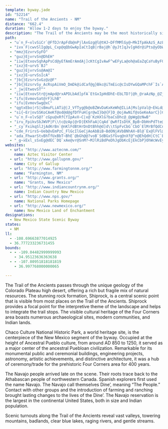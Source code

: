 ```yaml
---
template: byway.jade
id: "52214"
name: "Trail of the Ancients - NM"
distance: "662.4"
duration: "Allow 1-2 days to enjoy the byway."
description: "The Trail of the Ancients may be the most historically significant in New Mexico, having been in continuous use since around 900 A.D. The Trail exposes visitors to exploration routes and settlements by Pueblo, Navajo, and Spanish peoples."
path: 
  - "u`n_F~xlvSiCr`@FfDJrApFdb@nPjlAxGzg@l@tHJ~DFfMMlGy@~MkIfpAkAzS_AzLcA`RaF|s@gMrqBqIfqAo@vFgB~K_t@fxC{GhWcJx^eq@xoCmd@rkBm_A|xDmBrJe@lEc@rHOnHc@jGUbCi@vDcAzEcTbw@yUnx@yA|FcAvFu@rIO`FU|K?hN~AjsAXhNNnSnAf|@xBxqB?~Fe@rF}@`G{b@zoCiCnQy@`E{BdGkCfEqCxC{n@rc@wY|RuAv@cBt@cFjBapBtr@w[fK"
  - "ivx`F|cwvSlIg@pL_Cxp@qQbGwApIaCtIqB|rBaj@h`@yJt]qJv[gHdr@iPts@yObWoGb|Csr@~x@yRbb@aJzgC{l@bQqDveAwVdLaCd^mIvUeFxg@wLn]uIxz@uRzHkA"
  - "mmz}EzvrvSyFO"
  - "guz}EjvrvSn@DhEH"
  - "iiw|EtxovSqhApPsCd@yEfAmErAmdAj]cKtCgIvAwF^wEFyLa@oh@aEaZqCaYuByFQcE?ybHnOwGAc}@_Ce]f@ka@fAwVdCcGx@ob@`EyBJ_OXyoElLwoAxC"
  - "ixz}E~urvS`BJ"
  - "guz}EjvrvSs@Am@I"
  - "ixz}E~urvSsIcA"
  - "}b{}EzsrvSvGz@z@F"
  - "}b{}EzsrvSy_AcRspAiVmO_DmDk@idCaf@g}Bkc@iTmEic@cIsDYwGQaMPchF`Is`A`BkeAvAsrCnE"
  - "_jw|EtwovST^"
  - "iiw|EtxovStr@jmApd@rxAPDLbAd]pfA`EtGxIpHdDhE~EbLTD?|@h_@raAzNp_@ZjCb@V~BfFpShj@z@fAB|@`DnIxRhh@dRh\\vAxCz]fo@vg@zwAh\\j_A~@nCr@l@f@lAd@fC~DlLl@ZFxAvNba@b@dCVV`I`UpAtDld@hqA|I~Vp@d@v@dDJd@hHhSzFzO|Thn@tF`RfAfBvHlTd@|Cp@r@P~APHzCzJlCjN`Az@n@h@h@AnAAL?z@A~Af@v@j@zCl@bA`@lA~AhD|HFNhAhBpFnDzAGTCh@ULa@lAa@pBIfBv@v@l@vIQ~H?^?Pe@E_FGsHMoBCWmAcG?mFM_BcG_KiA}Cg@wCBsCV[?cAPoB~CaI@w@@g@?yDyB_G_@iEFm@AiAG_DKmGrAiKnAwGP{@Jm@tD{TrCuPv@oGtD_TBw@hNo_Al@iHi@{VcAqLFeKQuGuBuEeAmFq@kI_@ub@vCeQ?yAaA{C_AuCQUu@uBiCeQq@wHPsD@mC@wC_Fwi@{GgU_@cMVqC~@oDzAw@~AuBhFaIPm@W}FyC{VE{B?uBp@qEnEeUTsCIkEyGkf@qDkTImAcEwHMq@?qBiEmVcAg]CyDCsGp@mFZcAl@I~EeHTs@uC_QzAiJf@iB|A{Pd@gEhCqThCoG~J_TtBgFpBcD^IqDmRQqHiAoN{AeN{@oD_B_E_MmP_MwIsAkB_BcGuBeEi@cDq@mA[cDqA{Ac@IsAcDuAm@{EuHmHuEmBm@_Bw@{CKc@OmC{Gq@}@m@?Mk@cBmX?{BuBI"
  - "ifu|EvmovSat@rF}LhB"
  - "ifu|EvmovSwg@xC"
  - "qgtxEbo|rS|sBmuFLiATi@|J_VfTyg@b@oBZWvDaKxKeWh@ILiA|Ms[pVal@~EkLd@kA`AcC~@cBzFaO|GcP`Vek@hEcKl@uB^UhH{P^ULoAbFmLl@g@^_BTi@tF{MjAqCpKkWvK_^dHmUb@sEzEyVvCyEPs@ZKtAe@zF{@pCE~IOZZJ@jEx@~ExAfDfCdBDtAs@dAsAtDmHhGaHjAkAr@u@~@iB~AgGzAqDWcEKoBtDmNt@q@zHbElBj@lCvC~BKbO{CDAlHEvHJbH]~COdBk@xBoBdB}CbA|CpBdMLlA@bBBvCfBzEvGbFbKdF|@l@nLbI~AtBBnB~AxOl@tCz@~A^JzE|DfANvKvDPF~DDdBg@Pg@rDrAxNjFTZhHbCbA^hExB^v@t@PzNpGpMfIhFdDhA?^?~A]zBe@lCEx@J`Bp@~IhIbBhAlC`D~@TlFfDvQ|MBp@fAlAlIbErG?f@ClH]lBk@rDoB~EsE~DkCpBU~D[lC`@bBErBNBZ~Hv@pIPVTpWvCj}@rKpV~CvJnAbBDr@NTDhPf@pO`@`Bj@dDv@zDBjZvD`AL`GnB~EjDpDzBTj@tE`ENLZ\\pI|IxA|@H`@bEzCzYr]vFhIhA`DJf@lA`Gp@nJKh[B~Ab@v@r@P|A^dAOX[r@EBUpCoB~Bg@vEItHlAhIJlQoAzICvEj@x@j@zFC|B_@|Dm@pqAPfVBj^Zx@IrE_FxCeFhA[~DTvDxAfD|D~AEhA_@lDEbF}@vKPv_@~FbDJlAOdSGhLCvoAj@jb@PbA?hFyBTg@hPwHhE}@lADtBj@hC?tIyAnPsBx@[~VuDlWwDb`@yFnYcE`QoCTa@zCOfBKrDk@RDn@Nz@PpAXp@}AVKP_C~EkRb@[PsAnC_JbJeZh@aDf@s@`J{Yx@mAb@qA`@oA^UFmA`@mA|AyER?Bg@pCkIhGcRlDsIh@a@Lw@~BcFlFcItHuJLq@z@EvGqGbI_GrNyIpX{NnWgLpVqLrFqBf@qA`V_KtRcIlDiBh@EtEuB`@QjSiJh@CpBcAhLeFlSeJZMbNqFzGgA~AEHQp@DpCQvGe@lf@aDdBWzDIjB[dZkB~AUlDIrP_B~WeGzD}@fBw@hFoB~b@aOdGuBh@_@lPmGl@e@lEyA~GwDfDkChRuUlAaAp@q@hGcI`a@ga@tn@}n@nGkIbDcF`HwKlOmWtEaHrCgEp`@qp@v_@yl@zKkRv^om@dEcHvNwO`EgD`NwIpHiDR?l@[|HaDjF}BnGcC~FaCjFwBvCmAxQgHLE^OtDcBvAo@^DbDsAzEcBHUzUwIvEoBpAUvPgHPDvF_CbBq@hCw@f@_@vBw@j@SrK_El@a@nI{CxPqGJEzCmAtIwCh@e@rRgH~@]vDwAHOxC_AnFyBbJsDb@[b@?~CyAr@g@jCw@jFoBbCiAJIzAk@hBk@`CoAPDvBgAfAc@`HuCfByBfCmFp@iEPkFD_ADiCPuA^sBfBqEbDyJ~@mCdEeMzFyPvAcEnB[xAt@dCnAd@Vn@Zx@b@fCrAjPlJpDUrFYr@BrAGj@IRCzKeA`AIjD]nCn@nHxFtAdA`G?lBeA@AtE}ArMuDbB}@lFsAxSuE~d@?|pB~n@zSbYdUnGnADr@b@fFnApVpGfG~AdCF~@@jEi@FQzA_@jIoBLOfFgAx@m@`BUrPgEDSfBSfBw@baA_VNQx@GJQh@?rAe@nBYLUtAQpViGjGiBt@?JSjFeAFWp@DbZ{GpCs@`JiBv@QnA_@|FkAFOvp@wNrAM~I?pFdAVXz`@`O~u@xYldA~d@nADxzA`k@pXfNvRdKf\\pN~iAzf@zD`DbNjRpGlFbHlC`L~AlFR`F`@dGRrGBnJnA`HdCvEnDbDlFpCvJRnCnEjSxIze@tBlKlBtM`AtK_@nTOp@y@`OQpG`A`FbCvInL`^hCfHjB`GhAxHe@bOSjIP`KtAzHxDnSRfF_A|FyBhGoF|I_D|D_CdEa@^mD`GWpDuBzGuAbCeR~ToH~JeC|CyA|BaDdCkCl@{D@yGx@{IrBkEjDa@j@eAlDm@vHRvEP`KaAdJcQ~f@HDyApF?dAa@NiB|E{JhL}@xBoD~NGn@sDvEiTpOm@Li@`AuF~DuC~CsBzDsAvDcBdUyAjHSzAwCpIsW~u@sApCe@`BiOxUgBfD?Vo@Vy]jj@{@fBEFyCfE]L[fAcObUeAbCmC`JSlCa@RkD`MUH_CpLW~Br@|IrAdCfG`F|EpBjG|CvA`BhDfH?TjArHl@rLBdRkA|Mm@~AyFdF{ChBmFdGeAnBcArDiA|EUzD?xGCfMkAlKgE|KCh@g@T{GbNKz@QEyEdKgAxCgBfJkDvW?rBc@RyBnWcAvWMlA{A|\\\\lHPf@SZ?hr@?xYJtIr@`M?nKc@lEi@lCiEpL{Tvi@_GpNKfAo@ZeFrMQ?g@tB_Y|q@?n@]FiNz\\g@X_AlEkDdNaAxEi@dJkDj^u@~E{AxIm@jBsFzYWl@[~CQNaIx_@mJ~c@yEdOOBSdAiH|Ui@vEyAtb@mBxi@iBfb@?t@M|CiHjfBi@~K`@lL`BvLbBlJdD`ItIvUt@nCFhCe@tCeDbOsC~Rm@bHkBxi@yCb|@YzLQf@i@tLs@jF_FlPq@bFaGlmB_A~TSrU^zHbBtOLDlBvLjAxPpAftAo@xr@gAv{@IbNg@nG_@`@mIja@MlCZ~LGjCaBvLmD~RCpBQDc@tCkCdPkNnx@ON]zCwCnOqCfPmAxCuBrCu`@ra@Gj@m@PaLrLe@?Sx@}`@jb@k@BGl@aGzIc@?Ap@eBlCMx@e@T{LrRMbASBiAjAoSp\\a@`Am@^aMpScC`DoA|@gTfLgWx^[?On@{RpYQv@m@RoGnJkXra@Et@_@Pe^~h@Kr@mOlUeMbRyDfDwPtKwB`DcSrf@IXcDhNaA`HIjBSb@mErV_BbGe@PoFnKOfAi@NmDjEmBj@cClA{@JKRsMfGm@DQXiBdAqBXYn@eDrAgMnGe]dX]F}@xCSpEGpCs@jHg@`DIbH?jN[fg@@r^?nH?`DNtCz@vInE`YPZf@~FpAbI`CvElG|FhGdJdG|L^nB^F~@~B|DdRfF~Kb@xAZTjHbQXnAbN|Y~FtJb@bBb@TbWdb@|FdL|Pld@vKrXd@^t@zDb@RxFrM`@jBJtRsAp[BlRCjE\\vGWdLq@`F_Mjk@Et@W\\yBhKePli@mJ~VyFvQqAbCmEbEYByBrE{CnJaF`XgBtLwBrVi@nK?tAUzAQtFMTy@jLaBp[EzP?xCx@vOX|A~ApZz@`LZdEVf@EbAnWf|DbDhc@j@fQHVb@zWf@zGdCtPkJ|AyBN_B`@uHhAaNhBiO|BqGv@wTnDyEhBqDxCkNnOmGfJS@yJdUAd@[?qBbEmc@dj@ye@tm@Kh@y@NuIjM{CrGgf@f}@eGrHqUvT{@VUn@mEzDuBz@c@z@]ZqCx@kEhAaBt@iZhKGNsGbBgG|BiCt@uAx@_EvAoFtAoAn@}DxAKTaFfA}TvHiB^oGv@sQ\\kG`A_VdF]PaAHkBf@OFgb@dJs@Fe@h@iYvGu@^_AHuHhB_H~AoAXiPrDwAb@wp@dPw@DuNxCoMlAwSQ_T{CkLuC}BaAsB[g_@cKkDq@yr@cRc@SgDw@}]kJaE}@cYiIuQaEg@S{IkC_EMoK^_LhCOH_Dj@QVg@BkCXaCV_Gb@oGFgETyMt@uQt@}ACyi@dCsG`@wXhAc@HiB?}VjA{P|@qWR}_@Buo@JsTDoP?ky@\\iE?sj@HmDGmBUcC?iGw@eMaBgDI{[eDyWaDuCCwN{AcD[{Gm@iOaBoE[yGu@oPqAmRB}G^eHAwJVcQb@sH?iLg@{Xa@cl@yAmFBiTdCmGEsE}@uVaJoGiCaG_DaJoHkd@ea@cLwKk@M]y@qK{G{IgDmAGsFFyFdAcA\\mB|AoEjFSnAy@b@mIfK_@HSl@kB~AM\\mAPkBhAcHhBkG|@oTx@uCRgm@dC{I?aK_@aQaB_OgBqBCk@[sWuDuf@cHcEC}\\_@gFE{RIg]k@sIs@kAEef@uDeTeAyDi@aPkAcGc@eDIYOgIOYrAkbAdbA]v@Sd@oBzAQ?o@`AoBzBmFlFeh@lZmBd@qF`BuIrCiBl@eCTuCKmDFw@KECuC]MAgNiByZiByJLqHFcB?aQFg{@h@uKpAsB^eB?}Cx@[Fk@NgCL__@]uQa@cJOsDE{D[iIkAsHeAi@WmKqAuKs@_GBgCl@kBt@gGjF_DrEiArCeEpHY`AyCrGMBuAtB}D~IsBhDeCzFyDpFiIzGq@Vi@t@qDlC}N|CkBNcAV_O`CaDT_A^w@VaB?}OdCkDx@gHx@mIrAgA?oCn@iGn@GLeAHwXdEmBj@yA@URgKhAkHtAkCXoA\\{Gl@qBn@iB@cLhBuEt@}BRQ?}ATsFNuH_@qF@kHaBc_@aNuUuJy@KwPwG}EeBuAu@gJiDg@?_CyAiCiA{\\mT{FmC{ASmGAgEp@}GrBiCf@_An@kARINwDx@oMbE_BTENkZtI_AH}Al@qALi@DaB\\SHiJf@__@`@o@?{[ZsUXoPXqSX{{@rAeQNaEDwQX{GC{PyA{Gg@gI}@sW?{j@dAih@p@wJVaST}Rb@}w@rAqKh@kLSmq@uFk\\oCsCg@yADqUgCgNcAgCg@oGWeBUqA?y@YoE_@ozBwRgDa@m_@eDaNqAiOcA_AY}g@sImBk@yAMyDi@anAuTaN{Cmc@oNiAu@eAIgPwF{Ci@gc@?wZEoDg@yCoAqCuBqB{BoAkBuCgJa@sBUcAoBkLQsBWSgMys@eCqN}Iqh@kCmLcCgJaLw\\Sa@{@eBqb@qnAqLy^i@uBg@}@kCcIg@_AsW{v@oCiKsB{KsB_N_Kuu@oA{F}Xks@e@iAaYk[[u@uOmQuFmGcIgFwDqAgK{AwYi@_CBiPSaYg@ySg@sSi@gJkAa[g@mDCge@q@sk@y@sf@}@sB?cWo@aIIuA[{PSsB?kIOoK[oQ?ae@]mWPcFN_AV_GFoE`@sAEwHx@{Ad@oJ~@ke@jIsNhC}Ah@kJhAmCx@yEx@ONeA?yBr@qGn@ORsLbCEJqFhA_HbCeF~@oQ|CiKdCsBXwLpCe@EGLcDt@GJaJbCOPwATkC`AeDx@s@`@kBZMTuJ`CIPkIxBoOzEqAPs@f@k@FiOfEgLxDmFhAyUbHyDfACFcMdDmGpBKRcAFKNyGpBy@`@aInBCPuCv@mAb@sAHyCtAeAFMPsMdDkC|@sBb@oCx@kKzBeJpBqErAgNxCeGzAqANsCfAkA?m@\\}PbEiRlEwB^mCt@iL`CqVdH_Ez@aAd@_MbEgBp@}[nKgB\\mBbAqB|@sAZcF~AgAn@yI|CcFbBsAZ{ClAcFrBcKvEqWpMuEhB}QdJkA^m_@`RoN|GsDtAyNpH{Bf@}CBiO|@m@ToVbAgCToWXeJPcdAjCyc@pAqDVA?gJp@qC`@sCJsQzBaf@~GkYlEkB^sGx@w_@fFeU_@iy@cBmTe@wDY}Qc@wHMq_@aAmVi@mJ_@wh@wAaKk@uG?mAOghAmCiAD{D[}Xs@ap@iBokAqC{Qq@g`@cAuWUykABi~@@sG?}G?yF?gHFcMLc]lB_`@pBmZfB{Qr@yRfAaKr@q_AnE"
  - "si{~Er|nvSSKoCAeKf@od@d@gfDfFuH[gr@wI}b@{F}D_@ojAwNif@sGeKeAarC}]Cb@"
  - "u`n_F~xlvS@?`cGpu@xRfCfIpAvX~C|x@`KzHXlG?baCsDhc@_@pWg@zNwB"
  - "iru_FpikvSbJWVP|F\\tc@zAp|@rD|EKhFaA|CqAd`@wRfIsDtK_BpB~DbHnPdTte@|@rAhB|Ax@l@fA\\`Dl@"
  - "_cy`FxikqSlJjAdKrBn`@nKlFdBtHrDnDtBhh@d]d\\tSpFvCbG`CbO`ElMrBfQdCnH~@zL~@tJTpWGvWa@~b@]hCDhBRvB\\~Af@lBr@nBdAhw@`n@nArApC~DdRp\\|CnDlExCbEdBhN|EvPxGhIpCv]hIfg@zKbG~BfGlDrCdCrD`EbDnElBjDhDnIvF`TfCfG~FlJzKbPzDxExBtBrBvArEbCrAh@bE`A~OpBfDlA|n@tb@`FpE`HfInCxEdO~ZxEfJ|@~AlD|EfCnCxDzC|TnOtRnL|TtNfDpCbDbEhDdH`Jv[fEzL`AzBvB~DnDlFzFbGpFlErCjB`YrNf[|NhDrB|B~@nb@`MlEnBlDpChAxAjCrEzAnEp@rAvGzP|A`Fn@dCbBlJ~@tI|@MnCx@~OtFvj@zQl@d@dSfHfEz@vDb@hELhDCxD[zDk@hF{AvGcDfE{CbC_ClDmEj_@gh@rE{FtH{GrIsFtEwBhCaAbFsAxbAwTbIyAdKyApQsB|NcAjLa@vJQlx@JjvBj@hREXMhpBh@pWUI|PRnPCbx@K`AEtdAD`Gd@xEjH|TbI~ThCfKzEnXlEjUnAnIlC~NhCzKpHlVlBpHdAbG\\dFJ`GEpG}AvwABxw@Fjf@PtNp@p[n@fTAhQi@nJy@lJwFzl@oCbWi@fHkKnhA{MlvAaEvZ_Nhv@_DbPwVts@aGjQcHfR_BfGg@`D[dF?tDHv@]fl@BbNObSCxf@IxBa@`DiAdG}AbEwGjIy_@~]iDrD_@l@u@vBOtC?rLIfJn@dV?~TZzdA?rVG|BYtCYpAc@lA_EhI}@jCgG|Sy@fH[rDOtPMlD[hIaAhOKtMKpCM~Bu@hGmBdHoCfGmOpVkC`Fm@jBoAnFi@xDYpENr\\R|PcA|WiDfq@OjFcAbQ_AxTGdBRxIfDnR|J|f@pJdh@lSjdA|AzIx@~FZfD?rDK`D]xCkMvr@Dh@{@tFgHl^gRteAcCzLmKnl@mGv\\WXoOby@aNtu@kKbj@mGx^aLxiAi@xJEbJd@jlBO`LcAtRyD`c@wEbc@i@nDo@~Cy@rCkMxZsAxDuA`Gi@lEOxBMzE?vFt@z]AdDU`LiApWGp^FfcAi@lbBXhp@Tp[TbEr@vHdArFdKtd@fHnY~A`F`DfIdD`H~^hn@lDzGdB~Ev@xD^lDDpAEvEm@~D{BhKwEbYsCfOcDlMiKn`@{@pCgKda@sArDcNv\\cG|N}B~E}IpT{IzUy@xCiCbMoQ`tAsA`I}AfGoCnIeJjVsExMeRnn@}ArF}HpVsPpc@oClGeLj[uG|S}HvXoD|M_A~Em@zHIdG\\nIn@lFvGdb@h@nF^lHTjKC`Ek@bWHzb@JjI?zMk@pQ}@zMoBp_@EfCJxBb@zDM~@a@~@wFr@wCv@qGfDu_@dRyCpAgCp@yAReAFoCGsTw@crAcFmL`@"
  - "cde_FrirsS~Ueb@vEmPzC_FlGcIlGeCjAoAbBiB~BdONjAVbBNhAX~Bl@`Ex@lFVl@r@|FnArG~E|KBHfDxE`IbGnTfMrCbB~AXf@n@dB?N?lCGbAYtBGVAfIqCx@w@JMpAgE`A_LbAuApCaB~B?lEfAXXnEOxBy@|@mAXeBe@uMh@mEb@gAv@kBlA_ArBc@bB}@hA}BjDsIdF{E|@Sr[eNbKaEFc@fJcCnJ_AdBUzGgDfQgJlBQhDVh[pF~Cj@x]jMR\\fl@fTdMfEjL`Frq@lSjy@f\\~eAzGx~D_Bn~C`AruB_BbnC`A~zBgBvvAnHjYr\\vb@dyAxr@`G`AYlBe@dAg@T?ZU~@?d@UtNgDhHiApAg@tGgAj@YRCdJkB`Dm@~Bo@zBMrFkA|UOb~C?~oAFf@mA~fB^rpDDrB?~T?xSd@nPVlv@?tU?|FJfD?xtAG`ICpc@PrOpDpIlCjbC|iB`OdEtGn@tiACdUCbI?pl@?rK?rn@?~W?nI?z{@?jRChF?|xATtZWr]E`XIlD[fE}AzEcElCsDfEuJlDwH|E}JxBsJ~@_JL_HuBir@SoIsDipAg@olA?_c@f@qV|Muk@vJg_@hHgZlFsu@bBqVbWyv@`G}H`k@o`@fMyGd~Ba~ArCmAfIgChHg@tGTbJh@lHbA~JbEnCxCtP|Wh`@px@xa@`x@rDpDhqBh{@vATxA`AfQf_@fExHvDxDjDbBnG~ArDIpAEdIeAtAo@rDuAzCsBtHkGlZiX|CaAxHUhLzCxr@t`@raA`AhE?tMdCjaF~fCxHvAnIVbcEiHpbAcBhV_AxN_Ads@eK~NiB~D_@jJkAls@wGhEGXO~AMxg@{Db@QlMiAbBCf[sCxFg@lHeFj[gWbMeJjCkBxBiAnHuExE}BNWZ?`Ag@rAw@h@?tBaAlBoAfFgAxACfNWnQIhQe@d[eAbUw@bOk@dBGdl@iBv\\cAbi@|@zEVlLF~B?nIDlHo@|Pg@j@KhQ?nLZ~GCnCCvG?nOoAfCcAhb@a[pDkBjCiCrBkAjBcChHgOdCcFfByDp]cn@tFaJ^wA|HkMvCgG`@y@x~@}iBpEaDbH_BnFNznBtWhDf@jFz@hC`@vKxAxH@`@At[aAVAN?f@C|\\_BRC`@ON?v@HtB[fQo@lScAjPw@zR{@|EQdAGbMe@dIc@fc@_CnNy@~Li@n@C~i@kCva@oBtKg@pOy@bNq@xLm@hYwAl@CvNy@lTkAvAQ`CQZEnB?Z?x@CjKk@|_@sBRYdCD~DS`Nw@|EE`JkADAxAq@\\?zAo@pCcA`Cy@l@g@~Bo@l@WnRcHzFqBdHaClE}AzEyBfAMH[lAObJiDrNgF~M}ExHsBpCo@"
  - "ada_FhwarStvBhTfUxBbT~BhE`@bGh@@?voB`SdBGxSfGvq@nXf@^n@EhQdH|CtC`BIbR`KjFbDzIjHlJvJ|FzHbEjKt@hAp@jBr@LxAzAvFtF|@T^lA`KtEfKpBtI^h[tCtb@tCjAVfQJ|NwBbCy@pGiAd@?dFsB`Cc@j@YbDi@BSjVyF~@_@^?lGkB`HcDbLoI`OiJxAk@~CeC\\CR_@p@WvJiGLe@p@K~Y{Qd@Ej@m@nIsF~@eA~Dy@JWjImFdEcCnw@ig@f@u@bT{M`@g@tTwM`AYhCqBrAgA`@GfWmPzImFx@M^u@vGmE~ReMfD_BjGsEtZcRd@MxL}Id@Erg@qd@bE_DzO_O`PeNpDkD~MsKj_@_[\\Ad@e@td@e_@dBcAh@i@~MwKf@Ols@_k@~^sYlOmKtl@ie@r@UhQ}Np]oXz@]bVyRjGcFXMp\\kXt@{@`By@nWsSrFoEjJuGrB_BbM{KnHoFrAsAtBoAzDkDVEd@s@hG{EhPsLd@m@|i@kb@~YoV|S}OnByArDoDb[uVtDiDnA{@~NwLdD}BnNuLt@m@p@Yx_@kY|ZiWrGwE|OwMl@MvIaHbZsUD[`A]`Ao@Pe@lCmBzJmGnDaBzO}HjBu@t@s@PD~BaBd@IpZ_Od@ObKaFdCgAbPwHhDoBz@ObGiDhGiCbAi@jEsB~Au@`A}@hLsFl@g@h@QtEwBZo@n@[rBmBfCcBpAuAxFwGbBsB?[tI}OzSom@zVwm@fCmEvM{QhFcG~@bBhf@vk@zp@ry@rExG|@n@|g@jo@rEjGnA\\Pp@pA`ChRdUPhAt@X`I~J|G~I~BjDXrBj@HjAnCd@XRzAxBjFpJnCjsAj_@pHfDlX`I|Fx@xRJ~BZ~FjChIlGhLbMzUlNf@h@xBNbDObUuGdMoD~GyBh@?nBo@`Ey@tRyAfd@}EFUrH?fDt@nRfMpA\\N^rDvC`LzGrUrMl]jQh[vRhGhDdCdBfDdC`@x@~@RvN~IxZrK~F~AlFrBtH|LhDvCzO`LtLjHjJ|Dxl@xQlF~AdGElHiAfGkAdIkFdY}\\Z?vBiFxA[zAcBb@ULu@`EuEvB_BnKkEhHoHtA_AjA[~F?lE`AtE|Ad^tR~ED`Fm@~EuA`A?vAi@|@Et@e@tIwBdBWdCcApIyDrKqH~BkArDW~a@ZlGt@jNpE~IlDdCXR^hNjGnV|NtBp@@\\pIjGlQnSno@`y@rIpLtDtGzFtWV?FzAxErTrCrKvH|UdIhUlDhIThBb@J~BrD|Y|l@l@|Cf@Hn@`Bl\\ds@zAvArTvMlDjBtNxI|KxGdDn@XdAfg@zZrLtGl@`@|D~Bb@J^`@^DdXnNpCr@tGLvHMhEDzIe@`Le@rh@kD|SaAVP`Ch@fLxE`FDlGjFfAtBdDtK`GdGrFrIlFhMtCvKrFdJlL~NzCtJjC`Ef@RDn@dAvCd@^t@DPO]sCgBqBG_EVg@h@?~E|BrAGjBcAxBmClDqFtBaFxBuHhHoP`EcE|FeAzAgBdAwCj@sDd@qHtB[PMzGEj@UfAsEjEuXhEqNvC{OfHiPpBqLtAoEbBoDdE_OpFwUd@eAXwAbFgMpHuMzFmP`DeG~D}FtHaHfGeEd@AFQ~EwAhJiBdH?tLXfFKrDq@RQrImAzFO`Mh@j[rDhS`BnQPxHbAnWxAdIbAfPzCnAr@bDjCzG|Jp@|Cd@pE@H?D?~k@?j]?Bk@d_@@Df@hDdBThH\\vOcA|\\_AzSu@d|@T`wBL|UnAp`@Qbz@WnWJxn@b@~DmA~D[`FtBhAHxs@^ny@r@pB~@|AKjDuBli@FbIzAxD?fIjClFv@x`@rB`GJdSH|Kg@nFsAdKwCnDaAzMmBpCI`CKlF[vDgCtIiLbBiBhEsFdVmX~FqHv~BwoCjA_ApKsDrt@mUjWgJvEyB|BsBxBQvBa@dJ`BrKdA|JhArJpCfC|Ar~@jv@dx@np@~JvIvAfCpAdH`B|@|N`ErEVfb@mB`E|ThEnXpA~KdBdVf@~r@CxFYn{CMfeC?HD~oBArKHhbDBnfBDrB`AvPl@jGlAdItB|H~BhGfIfO~FzIhfAxmAzExEpFdHtkApsAbMtNxb@re@z@rB`ARxR~Sp@XPt@~\\t`@~DvEnElFfFzJpChAdKvAvAf@dBTLVlAHjEn@|SfItw@lYZf@xFhB"
  - "_g~xExl_sSxEg@dEC`DQ`xAe@vr@SnM?~MJlRiBdPeDhJgDbKcEjEkCbP}OhWcWvEyE`@aAj@S|JyJbAuB"
websites: 
  - url: "http://www.aztecnm.com/"
    name: Aztec Visitor Center
  - url: "http://www.gallupnm.gov/"
    name: City of Gallup
  - url: "http://www.farmingtonnm.org/"
    name: "Farmington, NM"
  - url: "http://www.grants.org/"
    name: "Grants, New Mexico"
  - url: "http://www.indiancountrynm.org/"
    name: Indian Country New Mexico
  - url: "http://www.nps.gov/"
    name: National Parks Homepage
  - url: "http://www.newmexico.org/"
    name: New Mexico Land of Enchantment
designations: 
  - New Mexico State Scenic Byway
states: 
  - NM
ll: 
  - -108.69663877014925
  - 36.777233236731455
bounds: 
  - - -109.04482999999993
    - 34.95123636363638
  - - -107.80951818181819
    - 36.997768000000065

---
```


The Trail of the Ancients passes through the unique geology of the Colorado Plateau high desert, offering a rich but fragile mix of natural resources. The stunning rock formation, Shiprock, is a central scenic point that is visible from most places on the Trail of the Ancients. Shiprock provides a focal point for the interpretive theme of the landscape and helps to integrate the trail stops. The visible cultural heritage of the Four Corners area boasts numerous archaeological sites, modern communities, and Indian lands. 

Chaco Culture National Historic Park, a world heritage site, is the centerpiece of the New Mexico segment of the byway. Occupied at the height of Ancestral Pueblo culture, from around AD 850 to 1250, it served as a major center of the ancestral Puebloan civilization. Remarkable for its monumental public and ceremonial buildings, engineering projects, astronomy, artistic achievements, and distinctive architecture, it was a hub of ceremony/trade for the prehistoric Four Corners area
for 400 years. 

The Navajo people arrived late on the scene. Their roots trace back to the Athabascan people of northwestern Canada. Spanish explorers first used the name Navajo. The Navajo call themselves Dine’, meaning “The People.” Contact with other groups and the introduction of farming and ranching brought lasting changes to the lives of the Dine’. The Navajo reservation is the largest in the continental United States, both in size and Indian population.

Scenic turnouts along the Trail of the Ancients reveal vast valleys, towering mountains, badlands, clear blue lakes, raging rivers, and gentle streams.